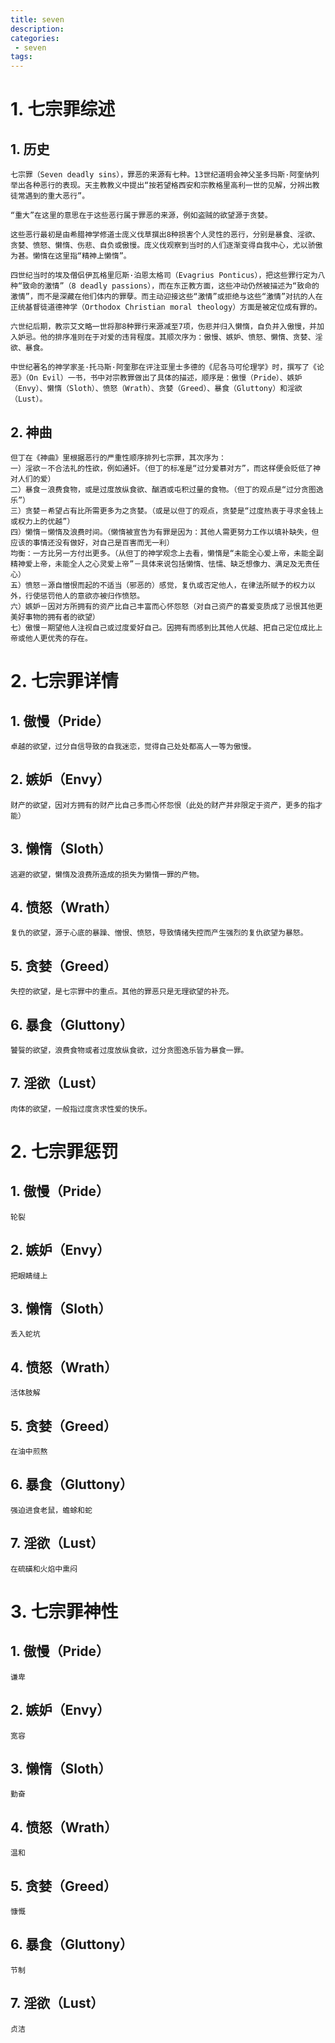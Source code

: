 ```yaml
---
title: seven
description:
categories:
 - seven
tags:
---
```


# 1. 七宗罪综述

## 1. 历史
```
七宗罪（Seven deadly sins），罪恶的来源有七种。13世纪道明会神父圣多玛斯·阿奎纳列举出各种恶行的表现。天主教教义中提出“按若望格西安和宗教格里高利一世的见解，分辨出教徒常遇到的重大恶行”。

“重大”在这里的意思在于这些恶行属于罪恶的来源，例如盗贼的欲望源于贪婪。

这些恶行最初是由希腊神学修道士庞义伐草撰出8种损害个人灵性的恶行，分别是暴食、淫欲、贪婪、愤怒、懒惰、伤悲、自负或傲慢。庞义伐观察到当时的人们逐渐变得自我中心，尤以骄傲为甚。懒惰在这里指“精神上懒惰”。

四世纪当时的埃及僧侣伊瓦格里厄斯·泊恩太格司（Evagrius Ponticus），把这些罪行定为八种“致命的激情”（8 deadly passions），而在东正教方面，这些冲动仍然被描述为“致命的激情”，而不是深藏在他们体内的罪孽。而主动迎接这些“激情”或拒绝与这些“激情”对抗的人在正统基督徒道德神学（Orthodox Christian moral theology）方面是被定位成有罪的。

六世纪后期，教宗艾文略一世将那8种罪行来源减至7项，伤悲并归入懒惰，自负并入傲慢，并加入妒忌。他的排序准则在于对爱的违背程度。其顺次序为：傲慢、嫉妒、愤怒、懒惰、贪婪、淫欲、暴食。

中世纪著名的神学家圣·托马斯·阿奎那在评注亚里士多德的《尼各马可伦理学》时，撰写了《论恶》（On Evil）一书，书中对宗教罪做出了具体的描述，顺序是：傲慢（Pride）、嫉妒（Envy）、懒惰（Sloth）、愤怒（Wrath）、贪婪（Greed）、暴食（Gluttony）和淫欲（Lust）。
```

## 2. 神曲
```
但丁在《神曲》里根据恶行的严重性顺序排列七宗罪，其次序为：
一）淫欲－不合法礼的性欲，例如通奸。（但丁的标准是“过分爱慕对方”，而这样便会贬低了神对人们的爱）
二）暴食－浪费食物，或是过度放纵食欲、酗酒或屯积过量的食物。（但丁的观点是“过分贪图逸乐”）
三）贪婪－希望占有比所需更多为之贪婪。（或是以但丁的观点，贪婪是“过度热衷于寻求金钱上或权力上的优越”）
四）懒惰－懒惰及浪费时间。（懒惰被宣告为有罪是因为：其他人需更努力工作以填补缺失，但应该的事情还没有做好，对自己是百害而无一利）
均衡：一方比另一方付出更多。（从但丁的神学观念上去看，懒惰是“未能全心爱上帝，未能全副精神爱上帝，未能全人之心灵爱上帝”－具体来说包括懒惰、怯懦、缺乏想像力、满足及无责任心）
五）愤怒－源自憎恨而起的不适当（邪恶的）感觉，复仇或否定他人，在律法所赋予的权力以外，行使惩罚他人的意欲亦被归作愤怒。
六）嫉妒－因对方所拥有的资产比自己丰富而心怀怨怒（对自己资产的喜爱变质成了忌恨其他更美好事物的拥有者的欲望）
七）傲慢－期望他人注视自己或过度爱好自己。因拥有而感到比其他人优越、把自己定位成比上帝或他人更优秀的存在。
```

# 2. 七宗罪详情
## 1. 傲慢（Pride）
```
卓越的欲望，过分自信导致的自我迷恋，觉得自己处处都高人一等为傲慢。
```
## 2. 嫉妒（Envy）
```
财产的欲望，因对方拥有的财产比自己多而心怀怨恨（此处的财产并非限定于资产，更多的指才能）
```
## 3. 懒惰（Sloth）
```
逃避的欲望，懒惰及浪费所造成的损失为懒惰一罪的产物。
```
## 4. 愤怒（Wrath）
```
复仇的欲望，源于心底的暴躁、憎恨、愤怒，导致情绪失控而产生强烈的复仇欲望为暴怒。
```
## 5. 贪婪（Greed）
```
失控的欲望，是七宗罪中的重点。其他的罪恶只是无理欲望的补充。
```
## 6. 暴食（Gluttony）
```
饕餮的欲望，浪费食物或者过度放纵食欲，过分贪图逸乐皆为暴食一罪。
```
## 7. 淫欲（Lust）
```
肉体的欲望，一般指过度贪求性爱的快乐。
```

# 2. 七宗罪惩罚
## 1. 傲慢（Pride）
```
轮裂
```
## 2. 嫉妒（Envy）
```
把眼睛缝上
```
## 3. 懒惰（Sloth）
```
丢入蛇坑
```
## 4. 愤怒（Wrath）
```
活体肢解
```
## 5. 贪婪（Greed）
```
在油中煎熬
```
## 6. 暴食（Gluttony）
```
强迫进食老鼠，蟾蜍和蛇
```
## 7. 淫欲（Lust）
```
在硫磺和火焰中熏闷
```

# 3. 七宗罪神性
## 1. 傲慢（Pride）
```
谦卑
```
## 2. 嫉妒（Envy）
```
宽容
```
## 3. 懒惰（Sloth）
```
勤奋
```
## 4. 愤怒（Wrath）
```
温和
```
## 5. 贪婪（Greed）
```
慷慨
```
## 6. 暴食（Gluttony）
```
节制
```
## 7. 淫欲（Lust）
```
贞洁
```